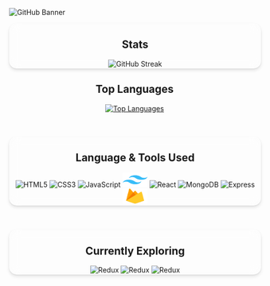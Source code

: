 


![GitHub Banner](https://i.ibb.co/0Y3DfXp/Linkdn-banner.png)

<div align="center" style="width: 100%; max-width: 100%; border: 1px solid transparent; border-radius: 15px; box-shadow: 0 4px 6px rgba(0, 0, 0, 0.1), 0 1px 3px rgba(0, 0, 0, 0.08); backdrop-filter: blur(10px);">
  <h2 style="text-align:center">  Stats </h2>
  <img src="https://github-readme-streak-stats.herokuapp.com/?user=kaziabulhasib" alt="GitHub Streak" style="width: 100%; max-width: 100%; height: 200px;" />

  
</div>
<div align="center">
  <h2>Top Languages</h2>
  <a href="https://github.com/anuraghazra/github-readme-stats">
    <img src="https://github-readme-stats.vercel.app/api/top-langs/?username=kaziabulhasib&layout=compact" alt="Top Languages" style="max-width: 100% ;">
  </a>
</div>







<div align="center" style="width: 100%; max-width: 100%; border: 1px solid transparent; border-radius: 15px; box-shadow: 0 4px 6px rgba(0, 0, 0, 0.1), 0 1px 3px rgba(0, 0, 0, 0.08); backdrop-filter: blur(10px); margin-top: 48px;">
  <h2 style="text-align:center"> Language & Tools Used </h2>
  <img src="https://cdn.jsdelivr.net/gh/devicons/devicon/icons/html5/html5-original.svg" alt="HTML5" width="50" height="30"/>
  <img src="https://cdn.jsdelivr.net/gh/devicons/devicon/icons/css3/css3-original.svg" alt="CSS3" width="50" height="30"/>
  <img src="https://cdn.jsdelivr.net/gh/devicons/devicon/icons/javascript/javascript-original.svg" alt="JavaScript" width="50" height="30"/>
  <img src="https://github.com/devicons/devicon/blob/v2.16.0/icons/tailwindcss/tailwindcss-original.svg" alt="Tailwind CSS" width="50" height="30"/>
  <img src="https://cdn.jsdelivr.net/gh/devicons/devicon/icons/react/react-original.svg" alt="React" width="50" height="30"/>
  <img src="https://cdn.jsdelivr.net/gh/devicons/devicon/icons/mongodb/mongodb-original.svg" alt="MongoDB" width="50" height="30"/>
  <img src="https://cdn.jsdelivr.net/gh/devicons/devicon/icons/express/express-original.svg" alt="Express" width="50" height="30"/>
  <img src="https://github.com/devicons/devicon/blob/v2.16.0/icons/firebase/firebase-original.svg" alt="Firebase" width="50" height="30"/>
</div>


<div align="center" style="width: 100%; max-width: 100%; border: 1px solid transparent; border-radius: 15px; box-shadow: 0 4px 6px rgba(0, 0, 0, 0.1), 0 1px 3px rgba(0, 0, 0, 0.08); backdrop-filter: blur(10px); margin-top: 48px;">
  <h2 style="text-align:center"> Currently Exploring</h2>
  
   <img src="https://cdn.jsdelivr.net/gh/devicons/devicon/icons/typescript/typescript-plain.svg" alt="Redux" width="70" height="50"/>
    <img src="https://cdn.jsdelivr.net/gh/devicons/devicon/icons/nextjs/nextjs-original.svg" alt="Redux"" width="70" height="50"/>
    <img src="https://cdn.jsdelivr.net/gh/devicons/devicon/icons/redux/redux-original.svg" alt="Redux" width="70" height="50"/>
  
</div>
